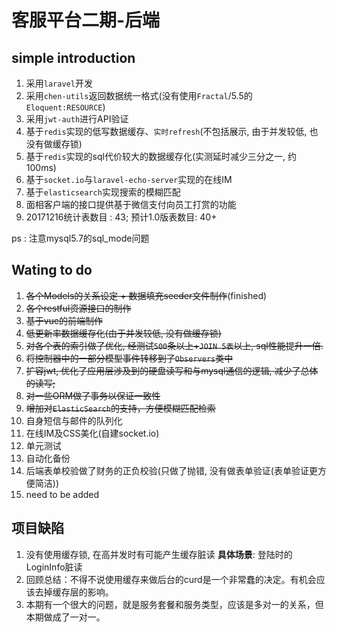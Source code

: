# 客服平台二期-后端

## simple introduction
1. 采用`laravel`开发
2. 采用`chen-utils`返回数据统一格式(没有使用`Fractal`/5.5的`Eloquent:RESOURCE`)
3. 采用`jwt-auth`进行API验证
4. 基于`redis`实现的低写数据缓存、`实时refresh`(不包括展示, 由于并发较低, 也没有做缓存锁)
5. 基于`redis`实现的sql代价较大的数据缓存化(实测延时减少三分之一, 约100ms)
6. 基于`socket.io`与`laravel-echo-server`实现的在线IM
7. 基于`elasticsearch`实现搜索的模糊匹配
8. 面相客户端的接口提供基于微信支付向员工打赏的功能
9. 20171216统计表数目 : 43; 预计1.0版表数目: 40+

ps : 注意mysql5.7的sql_mode问题
## Wating to do
1. ~~各个Models的关系设定 + 数据填充seeder文件制作~~(finished)
2. ~~各个restful资源接口的制作~~
3. ~~基于vue的前端制作~~
4. ~~低更新率数据缓存化(由于并发较低, 没有做缓存锁)~~
5. ~~对各个表的索引做了优化, 经测试`500`条以上+`JOIN 5表`以上, sql性能提升一倍.~~
6. ~~将控制器中的一部分模型事件转移到了`Observers`类中~~
7. ~~扩容jwt, 优化了应用层涉及到的硬盘读写和与mysql通信的逻辑, 减少了总体的读写;~~
8. ~~对一些ORM做了事务以保证一致性~~
9. ~~增加对`ElasticSearch`的支持，方便模糊匹配检索~~
10. 自身短信与邮件的队列化
11. 在线IM及CSS美化(自建socket.io)
12. 单元测试
13. 自动化备份
14. 后端表单校验做了财务的正负校验(只做了抛错, 没有做表单验证(表单验证更方便简洁))
15. need to be added

## 项目缺陷
 1. 没有使用缓存锁, 在高并发时有可能产生缓存脏读
    **具体场景**: 登陆时的LoginInfo脏读
 2. 回顾总结：不得不说使用缓存来做后台的curd是一个非常蠢的决定。有机会应该去掉缓存层的影响。
 3. 本期有一个很大的问题，就是服务套餐和服务类型，应该是多对一的关系，但本期做成了一对一。 
